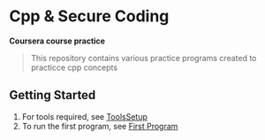 # Cpp & Secure Coding
**Coursera course practice**

>This repository contains various practice programs created to practicce cpp concepts

## Getting Started
1. For tools required, see [ToolsSetup](Documentation\1-GettingStarted\1.1-README-GS-ToolsSetup.md)
2. To run the first program, see [First Program](Documentation\1-GettingStarted\1.2-README-GS-FirstProgram.MD)

